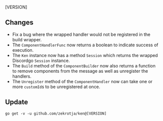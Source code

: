 [VERSION]

## Changes

- Fix a bug where the wrapped handler would not be registered in the build wrapper.
- The `ComponentHandlerFunc` now returns a boolean to indicate success of execution.
- The `Ken` instance now has a method `Session` which returns the wrapped Discordgo `Session` 
  instance.
- The `Build` method of the `ComponentBuilder` now also returns a function to remove components
  from the message as well as unregister the handlers.
- The `Unregister` method of the `ComponentHandler` now can take one or more `customId`s to 
  be unregistered at once.

## Update

```
go get -v -u github.com/zekrotja/ken@[VERSION]
```